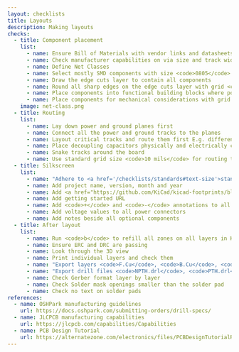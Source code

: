 ```yaml
---
layout: checklists
title: Layouts
description: Making layouts
checks:
  - title: Component placement
    list:
      - name: Ensure Bill of Materials with vendor links and datasheets are ready
      - name: Check manufacturer capabilities on via size and track width
      - name: Define Net Classes
      - name: Select mostly SMD components with size <code>0805</code>
      - name: Draw the edge cuts layer to contain all components
      - name: Round all sharp edges on the edge cuts layer with grid <code>25 mils</code>
      - name: Place components into functional building blocks where possible
      - name: Place components for mechanical considerations with grid <code>25 mils</code>
    image: net-class.png
  - title: Routing
    list:
      - name: Lay down power and ground planes first
      - name: Connect all the power and ground tracks to the planes
      - name: Layout critical tracks and route them first E.g. differential pairs
      - name: Place decoupling capacitors physically and electrically close to the desired components
      - name: Snake tracks around the board
      - name: Use standard grid size <code>10 mils</code> for routing traces
  - title: Silkscreen
    list:
      - name: "Adhere to <a href='/checklists/standards#text-size'>standard text size</a>"
      - name: Add project name, version, month and year
      - name: Add <a href="https://github.com/KiCad/kicad-footprints/blob/master/Symbol.pretty/OSHW-Logo2_9.8x8mm_SilkScreen.kicad_mod">open source hardware logo</a> <code>9.8x8mm</code>
      - name: Add getting started URL
      - name: Add <code>+</code> and <code>-</code> annotations to all power connectors
      - name: Add voltage values to all power connectors
      - name: Add notes beside all optional components    
  - title: After layout
    list:
      - name: Run <code>b</code> to refill all zones on all layers in KiCad
      - name: Ensure ERC and DRC are passing
      - name: Look through the 3D view
      - name: Print individual layers and check them
      - name: "Export layers <code>F.Cu</code>, <code>B.Cu</code>, <code>F.SilkS</code> <code>B.SilkS</code>, <code>F.Mask</code>, <code>B.Mas</code>, <code>Edge.Cuts</code> in Gerber format"
      - name: "Export drill files <code>NPTH.drl</code>, <code>PTH.drl</code>"
      - name: Check Gerber format layer by layer
      - name: Check Solder mask openings smaller than the solder pad
      - name: Check no text on solder pads   
references:
  - name: OSHPark manufacturing guidelines
    url: https://docs.oshpark.com/submitting-orders/drill-specs/
  - name: JLCPCB manufacturing capabilities
    url: https://jlcpcb.com/capabilities/Capabilities
  - name: PCB Design Tutorial
    url: https://alternatezone.com/electronics/files/PCBDesignTutorialRevA.pdf
---
```

